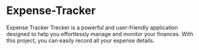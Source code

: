 # Expense-Tracker
Expense Tracker Trecker is a powerful and user-friendly application designed to help you effortlessly manage and monitor your finances. With this project, you can easily record all your expense details.
